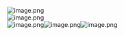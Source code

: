 ![image.png](https://cdn.nlark.com/yuque/0/2022/png/21437124/1668505193341-c169fadb-2e97-4620-b9af-988cdd31060d.png#averageHue=%23f0efee&clientId=u1cc07015-c0a3-4&crop=0&crop=0&crop=1&crop=1&from=paste&height=823&id=ubf88a398&margin=%5Bobject%20Object%5D&name=image.png&originHeight=1029&originWidth=1920&originalType=binary&ratio=1&rotation=0&showTitle=false&size=169303&status=done&style=none&taskId=uaac8b7b9-e0b9-41a9-ae15-4f094d1b440&title=&width=1536)<br />![image.png](https://cdn.nlark.com/yuque/0/2022/png/21437124/1668505251221-f821c449-f7b1-4965-9637-a2bd993d487c.png#averageHue=%23f1f0ef&clientId=u1cc07015-c0a3-4&crop=0&crop=0&crop=1&crop=1&from=paste&height=823&id=u9a5e1647&margin=%5Bobject%20Object%5D&name=image.png&originHeight=1029&originWidth=1920&originalType=binary&ratio=1&rotation=0&showTitle=false&size=125633&status=done&style=none&taskId=ufdb1e007-4323-4fa1-be80-37907d55952&title=&width=1536)<br />![image.png](https://cdn.nlark.com/yuque/0/2022/png/21437124/1668505269366-c99e2b12-5c24-46ee-a2ef-b3026a053dd7.png#averageHue=%23e7e6e5&clientId=u1cc07015-c0a3-4&crop=0&crop=0&crop=1&crop=1&from=paste&height=823&id=u63b5b5b3&margin=%5Bobject%20Object%5D&name=image.png&originHeight=1029&originWidth=1920&originalType=binary&ratio=1&rotation=0&showTitle=false&size=125019&status=done&style=none&taskId=u5a87eb4b-8437-4895-9416-13177d079d9&title=&width=1536)![image.png](https://cdn.nlark.com/yuque/0/2022/png/21437124/1668505295923-eb51c93e-4830-4174-a7ad-04e8f12cc0d5.png#averageHue=%23efeeed&clientId=u1cc07015-c0a3-4&crop=0&crop=0&crop=1&crop=1&from=paste&height=823&id=u90976e05&margin=%5Bobject%20Object%5D&name=image.png&originHeight=1029&originWidth=1920&originalType=binary&ratio=1&rotation=0&showTitle=false&size=201752&status=done&style=none&taskId=u6bb4e196-3bf6-4811-8c7d-9fe5cb618bb&title=&width=1536)![image.png](https://cdn.nlark.com/yuque/0/2022/png/21437124/1668505365023-8384a083-68ae-451f-a835-98a697d973e2.png#averageHue=%23efeeea&clientId=u1cc07015-c0a3-4&crop=0&crop=0&crop=1&crop=1&from=paste&height=823&id=ucbfccb95&margin=%5Bobject%20Object%5D&name=image.png&originHeight=1029&originWidth=1920&originalType=binary&ratio=1&rotation=0&showTitle=false&size=141396&status=done&style=none&taskId=u400e3293-c586-42b9-bd33-c2dc586b92f&title=&width=1536)
